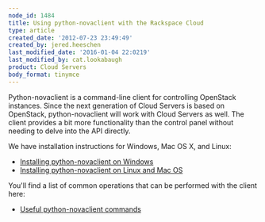 ```yaml
---
node_id: 1484
title: Using python-novaclient with the Rackspace Cloud
type: article
created_date: '2012-07-23 23:49:49'
created_by: jered.heeschen
last_modified_date: '2016-01-04 22:0219'
last_modified_by: cat.lookabaugh
product: Cloud Servers
body_format: tinymce
---
```


Python-novaclient is a command-line client for controlling OpenStack
instances.  Since the next generation of Cloud Servers is based on
OpenStack, python-novaclient will work with Cloud Servers as well. The
client provides a bit more functionality than the control panel without
needing to delve into the API directly.

We have installation instructions for Windows, Mac OS X, and Linux:

-   [Installing python-novaclient on
    Windows](http://www.rackspace.com/knowledge_center/article/installing-python-novaclient-on-windows)
-   [Installing python-novaclient on Linux and Mac
    OS](http://www.rackspace.com/knowledge_center/article/installing-python-novaclient-on-linux-and-mac-os)

You'll find a list of common operations that can be performed with the
client here:

-   [Useful python-novaclient
    commands](http://www.rackspace.com/knowledge_center/article/useful-python-novaclient-commands)


